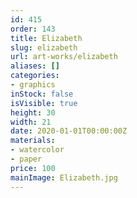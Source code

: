```yaml
---
id: 415
order: 143
title: Elizabeth
slug: elizabeth
url: art-works/elizabeth
aliases: []
categories:
- graphics
inStock: false
isVisible: true
height: 30
width: 21
date: 2020-01-01T00:00:00Z
materials:
- watercolor
- paper
price: 100
mainImage: Elizabeth.jpg
---
```

